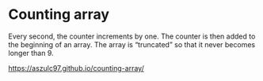 # Counting array

Every second, the counter increments by one. The counter is then added to the beginning of an array. The array is “truncated” so that it never becomes longer than 9.

https://aszulc97.github.io/counting-array/
